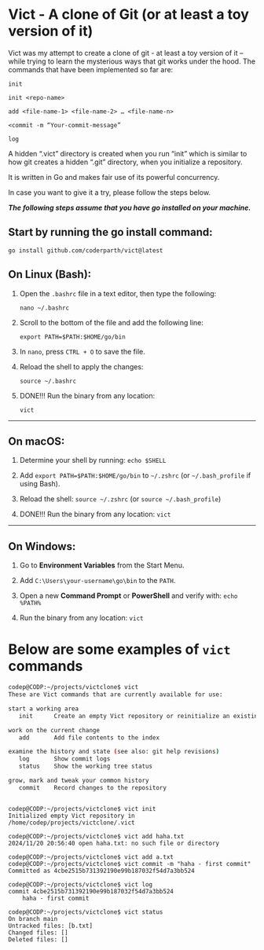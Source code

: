 # Vict - A clone of Git (or at least a toy version of it)

Vict was my attempt to create a clone of git - at least a toy version of it – while trying to learn the mysterious ways that git works under the hood.
The commands that have been implemented so far are:

`init`

`init <repo-name>`

`add <file-name-1> <file-name-2> … <file-name-n>`

`<commit -m “Your-commit-message”`

`log`

A hidden “.vict” directory is created when you run “init” which is similar to how git creates a hidden “.git” directory, when you initialize a repository.

It is written in Go and makes fair use of its powerful concurrency.

In case you want to give it a try, please follow the steps below.

**_The following steps assume that you have go installed on your machine._**

## Start by running the go install command:

`go install github.com/coderparth/vict@latest`

## On Linux (Bash):

1. Open the `.bashrc` file in a text editor, then type the following:

   `nano ~/.bashrc`

2. Scroll to the bottom of the file and add the following line:

   `export PATH=$PATH:$HOME/go/bin`

3. In `nano`, press `CTRL + O` to save the file.

4. Reload the shell to apply the changes:

   `source ~/.bashrc`

5. DONE!!! Run the binary from any location:

   `vict`

---

## On macOS:

1. Determine your shell by running:
   `echo $SHELL`

2. Add `export PATH=$PATH:$HOME/go/bin` to `~/.zshrc` (or `~/.bash_profile` if using Bash).

3. Reload the shell:
   `source ~/.zshrc` (or `source ~/.bash_profile`)

4. DONE!!! Run the binary from any location:
   `vict`

---

## On Windows:

1. Go to **Environment Variables** from the Start Menu.

2. Add `C:\Users\your-username\go\bin` to the `PATH`.

3. Open a new **Command Prompt** or **PowerShell** and verify with:
   `echo %PATH%`

4. Run the binary from any location:
   `vict`

# Below are some examples of `vict` commands

```bash
codep@CODP:~/projects/victclone$ vict
These are Vict commands that are currently available for use:

start a working area
   init      Create an empty Vict repository or reinitialize an existing one

work on the current change
   add       Add file contents to the index

examine the history and state (see also: git help revisions)
   log       Show commit logs
   status    Show the working tree status

grow, mark and tweak your common history
   commit    Record changes to the repository

```

```

codep@CODP:~/projects/victclone$ vict init
Initialized empty Vict repository in /home/codep/projects/victclone/.vict
```

```
codep@CODP:~/projects/victclone$ vict add haha.txt
2024/11/20 20:56:40 open haha.txt: no such file or directory
```

```
codep@CODP:~/projects/victclone$ vict add a.txt
codep@CODP:~/projects/victclone$ vict commit -m "haha - first commit"
Committed as 4cbe2515b731392190e99b187032f54d7a3bb524
```

```
codep@CODP:~/projects/victclone$ vict log
commit 4cbe2515b731392190e99b187032f54d7a3bb524
    haha - first commit
```

```
codep@CODP:~/projects/victclone$ vict status
On branch main
Untracked files: [b.txt]
Changed files: []
Deleted files: []
```

